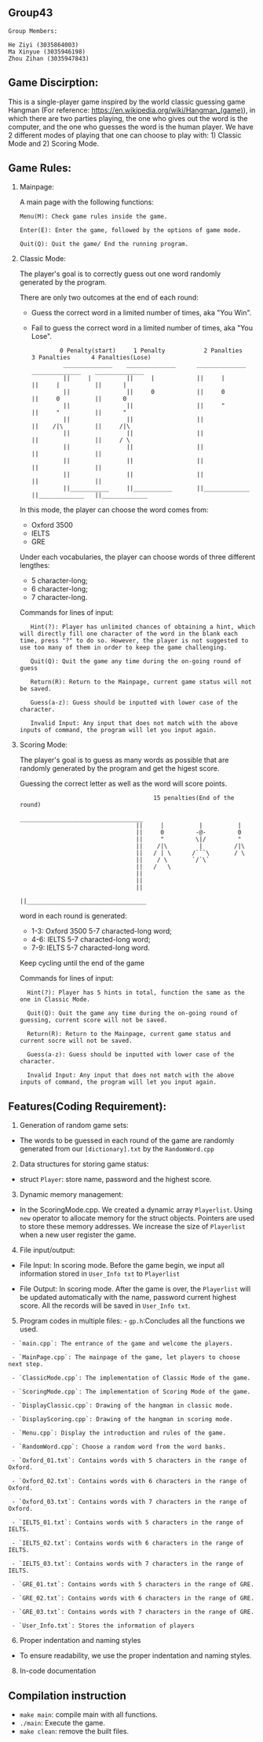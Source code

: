 ## Group43

    Group Members:

    He Ziyi (3035864003)
    Ma Xinyue (3035946198)
    Zhou Zihan (3035947843)

## Game Discirption:

   This is a single-player game inspired by the world classic guessing game Hangman (For reference: https://en.wikipedia.org/wiki/Hangman_(game)), in which there are two parties playing, the one who gives out the word is the computer, and the one who guesses the word is the human player. We have 2 different modes of playing that one can choose to play with: 1) Classic Mode and 2) Scoring Mode.

## Game Rules:

  1) Mainpage:

      A main page with the following functions:

         Menu(M): Check game rules inside the game.

         Enter(E): Enter the game, followed by the options of game mode.

         Quit(Q): Quit the game/ End the running program.

  
  2) Classic Mode:

     The player's goal is to correctly guess out one word randomly generated by the program.
     
     There are only two outcomes at the end of each round: 
     -  Guess the correct word in a limited number of times, aka "You Win".
     -  Fail to guess the correct word in a limited number of times, aka "You Lose".
   
     
                    0 Penalty(start)     1 Penalty           2 Panalties       3 Panalties      4 Panalties(Lose)
                     ______________    ______________      ______________     ______________    ______________
                     ||     |          ||     |            ||     |           ||     |          ||      |
                     ||                ||     0            ||     0           ||     0          ||      0
                     ||                ||                  ||     "           ||     "          ||      "
                     ||                ||                  ||                 ||    /|\         ||     /|\
                     ||                ||                  ||                 ||                ||     / \
                     ||                ||                  ||                 ||                ||
                     ||                ||                  ||                 ||                ||
                     ||                ||                  ||                 ||                ||
                     ||___________     ||___________       ||_____________    ||_____________   ||_____________ 

     In this mode, the player can choose the word comes from: 
     
     - Oxford 3500
     - IELTS
     - GRE
  
     Under each vocabularies, the player can choose words of three different lengthes: 
     
     - 5 character-long; 
     - 6 character-long; 
     - 7 character-long. 

     Commands for lines of input:

            Hint(?): Player has unlimited chances of obtaining a hint, which will directly fill one character of the word in the blank each time, press "?" to do so. However, the player is not suggested to use too many of them in order to keep the game challenging.
      
            Quit(Q): Quit the game any time during the on-going round of guess

            Return(R): Return to the Mainpage, current game status will not be saved.

            Guess(a-z): Guess should be inputted with lower case of the character.

            Invalid Input: Any input that does not match with the above inputs of command, the program will let you input again.
      
   
   3) Scoring Mode:

       The player's goal is to guess as many words as possible that are randomly generated by the program and get the higest score.

       Guessing the correct letter as well as the word will score points.
       
                                                15 penalties(End of the round)
                                            ___________________________________ 
                                           ||     |          |          |      
                                           ||     0         -@-         0      
                                           ||     "         \|/         "    
                                           ||    /|\         |         /|\    
                                           ||   / | \      /```\       / \   
                                           ||    / \       `/`\`              
                                           ||   /   \                          
                                           ||                                  
                                           ||                                  
                                           ||                                  
                                           ||__________________________________
        
        word in each round is generated: 
        - 1-3: Oxford 3500 5-7 characted-long word; 
        - 4-6: IELTS 5-7 characted-long word; 
        - 7-9: IELTS 5-7 characted-long word. 
       
        Keep cycling until the end of the game
        
        
        Commands for lines of input:

            Hint(?): Player has 5 hints in total, function the same as the one in Classic Mode.
      
            Quit(Q): Quit the game any time during the on-going round of guessing, current score will not be saved.

            Return(R): Return to the Mainpage, current game status and current socre will not be saved.

            Guess(a-z): Guess should be inputted with lower case of the character.
      
            Invalid Input: Any input that does not match with the above inputs of command, the program will let you input again.
      
## Features(Coding Requirement):
    
  1. Generation of random game sets: 
  
  - The words to be guessed in each round of the game are randomly generated from our `[dictionary].txt` by the `RandomWord.cpp`
  
   2. Data structures for storing game status:
   
   - struct `Player`: store name, password and the highest score.
   
    
   3. Dynamic memory management:
   
   - In the ScoringMode.cpp. We created a dynamic array `Playerlist`. Using `new` operator to allocate memory for the struct objects. Pointers are used to store these memory addresses. We increase the size of `Playerlist` when a new user register the game.
    
   4. File input/output:
    
   - File Input: In scoring mode. Before the game begin, we input all information stored in `User_Info txt` to `Playerlist`
    
   - File Output: In scoring mode. After the game is over, the `Playerlist` will be updated automatically with the name, password current highest score. All the records will be saved in `User_Info txt`. 
    
   5. Program codes in multiple files:
     - `gp.h`:Concludes all the functions we used.
     
     - `main.cpp`: The entrance of the game and welcome the players.
    
     - `MainPage.cpp`: The mainpage of the game, let players to choose next step.
     
     - `ClassicMode.cpp`: The implementation of Classic Mode of the game.
     
     - `ScoringMode.cpp`: The implementation of Scoring Mode of the game.
     
     - `DisplayClassic.cpp`: Drawing of the hangman in classic mode.
     
     - `DisplayScoring.cpp`: Drawing of the hangman in scoring mode.
     
     - `Menu.cpp`: Display the introduction and rules of the game.
     
     - `RandomWord.cpp`: Choose a random word from the word banks.
     
     - `Oxford_01.txt`: Contains words with 5 characters in the range of Oxford.
     
     - `Oxford_02.txt`: Contains words with 6 characters in the range of Oxford.
     
     - `Oxford_03.txt`: Contains words with 7 characters in the range of Oxford.
     
     - `IELTS_01.txt`: Contains words with 5 characters in the range of IELTS.
     
     - `IELTS_02.txt`: Contains words with 6 characters in the range of IELTS.
     
     - `IELTS_03.txt`: Contains words with 7 characters in the range of IELTS.
     
     - `GRE_01.txt`: Contains words with 5 characters in the range of GRE.
     
     - `GRE_02.txt`: Contains words with 6 characters in the range of GRE.
     
     - `GRE_03.txt`: Contains words with 7 characters in the range of GRE.
     
     - `User_Info.txt`: Stores the information of players
  
   6. Proper indentation and naming styles
   
   - To ensure readability, we use the proper indentation and naming styles.
  
   8. In-code documentation

## Compilation instruction
    
   - `make main`: compile main with all functions.
   - `./main`: Execute the game.
   - `make clean`: remove the built files.
